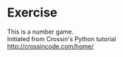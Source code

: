 # Exercise
This is a number game.
<br/>
Initiated from Crossin's Python tutorial
<br/>
http://crossincode.com/home/
